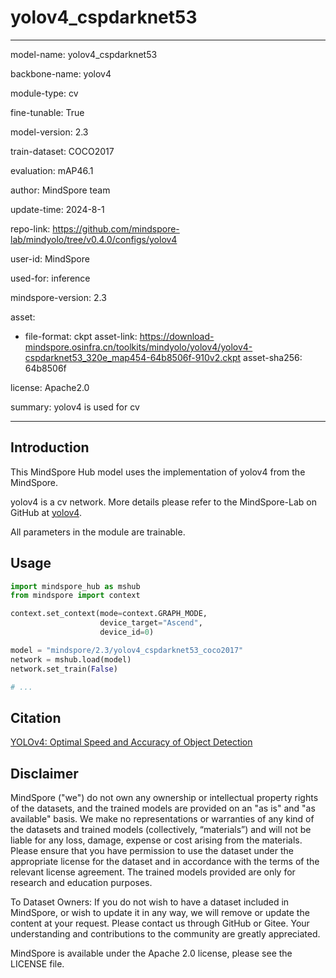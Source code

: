 # yolov4_cspdarknet53

---

model-name: yolov4_cspdarknet53

backbone-name: yolov4

module-type: cv

fine-tunable: True

model-version: 2.3

train-dataset: COCO2017

evaluation: mAP46.1

author: MindSpore team

update-time: 2024-8-1

repo-link: <https://github.com/mindspore-lab/mindyolo/tree/v0.4.0/configs/yolov4>

user-id: MindSpore

used-for: inference

mindspore-version: 2.3

asset:

-
    file-format: ckpt
    asset-link: <https://download-mindspore.osinfra.cn/toolkits/mindyolo/yolov4/yolov4-cspdarknet53_320e_map454-64b8506f-910v2.ckpt>
    asset-sha256: 64b8506f

license: Apache2.0

summary: yolov4 is used for cv

---

## Introduction

This MindSpore Hub model uses the implementation of yolov4 from the MindSpore.

yolov4 is a cv network. More details please refer to the MindSpore-Lab on GitHub at [yolov4](https://github.com/mindspore-lab/mindyolo/blob/v0.4.0/configs/yolov4/README.md).

All parameters in the module are trainable.

## Usage

```python
import mindspore_hub as mshub
from mindspore import context

context.set_context(mode=context.GRAPH_MODE,
                    device_target="Ascend",
                    device_id=0)

model = "mindspore/2.3/yolov4_cspdarknet53_coco2017"
network = mshub.load(model)
network.set_train(False)

# ...
```

## Citation

[YOLOv4: Optimal Speed and Accuracy of Object Detection](https://arxiv.org/pdf/2004.10934.pdf)

## Disclaimer

MindSpore ("we") do not own any ownership or intellectual property rights of the datasets, and the trained models are provided on an "as is" and "as available" basis. We make no representations or warranties of any kind of the datasets and trained models (collectively, “materials”) and will not be liable for any loss, damage, expense or cost arising from the materials. Please ensure that you have permission to use the dataset under the appropriate license for the dataset and in accordance with the terms of the relevant license agreement. The trained models provided are only for research and education purposes.

To Dataset Owners: If you do not wish to have a dataset included in MindSpore, or wish to update it in any way, we will remove or update the content at your request. Please contact us through GitHub or Gitee. Your understanding and contributions to the community are greatly appreciated.

MindSpore is available under the Apache 2.0 license, please see the LICENSE file.
